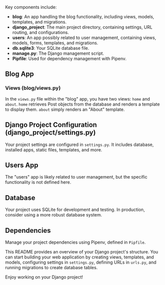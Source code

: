 
Key components include:

- **blog**: An app handling the blog functionality, including views, models, templates, and migrations.
- **django_project**: The main project directory, containing settings, URL routing, and configurations.
- **users**: An app possibly related to user management, containing views, models, forms, templates, and migrations.
- **db.sqlite3**: Your SQLite database file.
- **manage.py**: The Django management script.
- **Pipfile**: Used for dependency management with Pipenv.

## Blog App

### Views (blog/views.py)

In the `views.py` file within the "blog" app, you have two views: `home` and `about`. `home` retrieves Post objects from the database and renders a template to display them. `about` simply renders an "About" template.

## Django Project Configuration (django_project/settings.py)

Your project settings are configured in `settings.py`. It includes database, installed apps, static files, templates, and more.

## Users App

The "users" app is likely related to user management, but the specific functionality is not defined here.

## Database

Your project uses SQLite for development and testing. In production, consider using a more robust database system.

## Dependencies

Manage your project dependencies using Pipenv, defined in `Pipfile`.

This README provides an overview of your Django project's structure. You can start building your web application by creating views, templates, and models, configuring settings in `settings.py`, defining URLs in `urls.py`, and running migrations to create database tables.

Enjoy working on your Django project!

